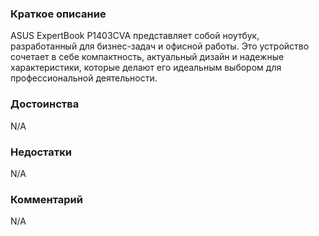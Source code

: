 ### **Краткое описание**
ASUS ExpertBook P1403CVA представляет собой ноутбук, разработанный для бизнес-задач и офисной работы. Это устройство сочетает в себе компактность, актуальный дизайн и надежные характеристики, которые делают его идеальным выбором для профессиональной деятельности.

### **Достоинства**
N/A

### **Недостатки**
N/A

### **Комментарий**
N/A
